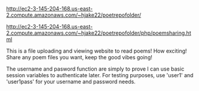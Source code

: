 http://ec2-3-145-204-168.us-east-2.compute.amazonaws.com/~hjake22/poetrepofolder/

http://ec2-3-145-204-168.us-east-2.compute.amazonaws.com/~hjake22/poetrepofolder/php/poemsharing.html

This is a file uploading and viewing website to read poems! How exciting! Share any poem files you want, keep the good vibes going!

The username and pasword function are simply to prove I can use basic session variables to authenticate later. 
For testing purposes, use 'user1' and 'user1pass' for your username and password needs.
